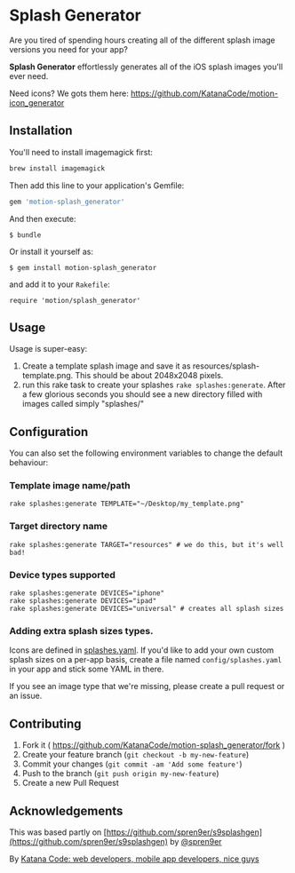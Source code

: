 # Splash Generator

Are you tired of spending hours creating all of the different splash image versions you need for your app?

**Splash Generator** effortlessly generates all of the iOS splash images you'll ever need.

Need icons? We gots them here: https://github.com/KatanaCode/motion-icon_generator

## Installation

You'll need to install imagemagick first:

``` bash
brew install imagemagick
```

Then add this line to your application's Gemfile:

```ruby
gem 'motion-splash_generator'
```

And then execute:

    $ bundle

Or install it yourself as:

    $ gem install motion-splash_generator

and add it to your `Rakefile`:

    require 'motion/splash_generator'

## Usage

Usage is super-easy:

1. Create a template splash image and save it as resources/splash-template.png. This should be about 2048x2048 pixels.
2. run this rake task to create your splashes `rake splashes:generate`. After a few glorious seconds you should see a new directory filled with images called simply "splashes/"


## Configuration

You can also set the following environment variables to change the default behaviour:

### Template image name/path

    rake splashes:generate TEMPLATE="~/Desktop/my_template.png"

### Target directory name

    rake splashes:generate TARGET="resources" # we do this, but it's well bad!

### Device types supported

    rake splashes:generate DEVICES="iphone"
    rake splashes:generate DEVICES="ipad"
    rake splashes:generate DEVICES="universal" # creates all splash sizes

### Adding extra splash sizes types.

Icons are defined in [splashes.yaml](lib/motion/splash_generator/splashes.yaml). If you'd like to add your own custom splash sizes on a per-app basis, create a file named `config/splashes.yaml` in your app and stick some YAML in there.

If you see an image type that we're missing, please create a pull request or an issue.  

## Contributing

1. Fork it ( https://github.com/KatanaCode/motion-splash_generator/fork )
2. Create your feature branch (`git checkout -b my-new-feature`)
3. Commit your changes (`git commit -am 'Add some feature'`)
4. Push to the branch (`git push origin my-new-feature`)
5. Create a new Pull Request


## Acknowledgements

This was based partly on [https://github.com/spren9er/s9splashgen](https://github.com/spren9er/s9splashgen) by [@spren9er](https://github.com/spren9er) 

By [Katana Code: web developers, mobile app developers, nice guys](katanacode.com/tools?utm_source=GitHub&utm_medium=README&utm_campaign=motion-splash_generator
)